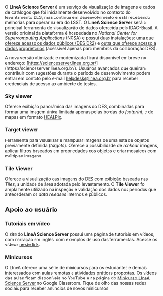 
O **LIneA Science Server** é um serviço de visualização de imagens e dados de catálogos que foi inicialmente desenvolvido no contexto do levantamento DES, mas continua em desenvolvimento e está recebendo melhorias para operar na era do LSST. O **LIneA Science Server** será a principal ferramenta de visualização de dados oferecida pelo IDAC-Brasil. A versão original da plataforma é hospedada no _National Center for Supercomputing Applications_ (NCSA) e possui duas instalações: [uma que oferece acesso os dados públicos (DES DR2)](https://desportal2.cosmology.illinois.edu/) e [outra que oferece acesso a dados proprietários](https://desportal.cosmology.illinois.edu/) (acessível apenas para membros da colaboração DES). 

A nova versão otimizada e modernizada ficará disponível em breve no endereço: [https://scienceserver.linea.org.br/](https://scienceserver.linea.org.br/). Usuários avançados que queiram contribuir com sugestões durante o período de desenvolvimento podem entrar em contato pelo e-mail [helpdesk@linea.org.br](mailto:helpdesk@linea.org.br) para receber credenciais de acesso ao ambiente de testes.  

### Sky viewer
Oferece exibição panorâmica das imagens do DES, combinadas para formar uma imagem única limitada apenas pelas bordas do _footprint_, e de mapas em formato [HEALPix](https://healpix.sourceforge.io/).  

### Target viewer
Ferramenta para visualizar e manipular imagens de uma lista de objetos previamente definida (_targets_). Oferece a possibilidade de _rankear_ imagens, aplicar filtros baseados em propriedades dos objetos e criar mosaicos com múltiplas imagens. 

### Tile Viewer
Oferece a visualização das imagens do DES com exibição baseada nas _Tiles_, a unidade de área adotada pelo levantamento. O **Tile Viewer** foi amplamente utilizado na inspeção e validação dos dados nos períodos que antecederam os _data releases_ internos e públicos.


## Apoio ao usuário

### Tutoriais em vídeo
O _site_ do **LIneA Science Server** possui uma página de tutoriais em vídeos, com narração em inglês, com exemplos de uso das ferramentas. Acesse os vídeos [neste link](https://desportal2.cosmology.illinois.edu/tutorials).  

### Minicursos
O LIneA oferece uma série de minicursos para os estudantes e demais interessados com aulas remotas e atividades práticas propostas. Os vídeos das aulas ficam disponíveis no YouTube e na página do [Minicurso LIneA Science Server](https://classroom.google.com/c/NDkzMTA0MzEyODA1/m/NDcyNjUxMDQxNTAw/details) no Google Classroom. Fique de olho das nossas redes sociais para receber anúncios de novos minicursos! 